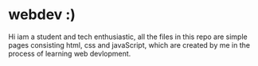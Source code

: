 # webdev :)
Hi iam a student and tech enthusiastic,
all the files in this repo are simple pages consisting html, css and javaScript,
which are created by me in the process of learning web devlopment.
